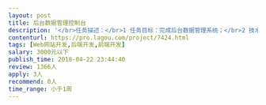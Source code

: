 ```yaml
---                
layout: post       
title: 后台数据管理控制台           
description: '</br>任务描述：</br>1 任务目标：完成后台数据管理系统；</br>2 技术选型：基于Python/Django；</br>3 功能点：a 对业务数据的增删改查；</br>               b 对文件的上传下载；</br>               c 少量的处理逻辑；</br>               d 用户管理、权限管理；</br>4 开发周期：功能简单，期望3天以内完成；</br>5 其他要求：</br>   容易沟通；</br>   熟悉Python开发，熟悉Django/Flask（不使用django admin）；</br>   熟悉基本的html/js/css。</br>'     
contenturl: https://pro.lagou.com/project/7424.html      
tags: [Web网站开发,后端开发,前端开发]            
salary: 3000元以下          
publish_time: 2018-04-22 23:44:40         
review: 1366人                   
apply: 3人                   
recommend: 0人                   
time_range: 小于1周              
---                 
```

